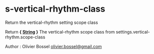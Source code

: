 # s-vertical-rhythm-class

Return the vertical-rhythm setting scope class

Return **{ [String](http://www.sass-lang.com/documentation/file.SASS_REFERENCE.html#sass-script-strings) }** The vertical-rhythm scope class from settings.vertical-rhythm.scope-class

Author : Olivier Bossel [olivier.bossel@gmail.com](mailto:olivier.bossel@gmail.com)